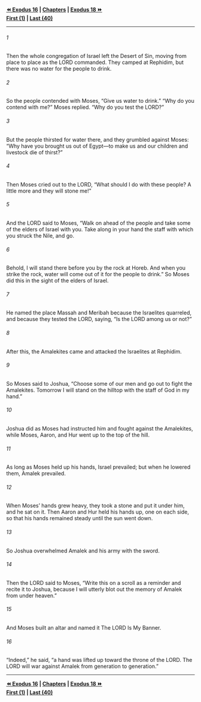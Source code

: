   
**[⏪ Exodus 16](./Exodus%2016.md) | [Chapters](./_index.md) | [Exodus 18 ⏩](./Exodus%2018.md)**  
**[First (1)](./Exodus%201.md) | [Last (40)](./Exodus%2040.md)**  
  
---  
  
###### 1  
Then the whole congregation of Israel left the Desert of Sin, moving from place to place as the LORD commanded. They camped at Rephidim, but there was no water for the people to drink.  
  
###### 2  
So the people contended with Moses, “Give us water to drink.” “Why do you contend with me?” Moses replied. “Why do you test the LORD?”  
  
###### 3  
But the people thirsted for water there, and they grumbled against Moses: “Why have you brought us out of Egypt—to make us and our children and livestock die of thirst?”  
  
###### 4  
Then Moses cried out to the LORD, “What should I do with these people? A little more and they will stone me!”  
  
###### 5  
And the LORD said to Moses, “Walk on ahead of the people and take some of the elders of Israel with you. Take along in your hand the staff with which you struck the Nile, and go.  
  
###### 6  
Behold, I will stand there before you by the rock at Horeb. And when you strike the rock, water will come out of it for the people to drink.” So Moses did this in the sight of the elders of Israel.  
  
###### 7  
He named the place Massah and Meribah because the Israelites quarreled, and because they tested the LORD, saying, “Is the LORD among us or not?”  
  
###### 8  
After this, the Amalekites came and attacked the Israelites at Rephidim.  
  
###### 9  
So Moses said to Joshua, “Choose some of our men and go out to fight the Amalekites. Tomorrow I will stand on the hilltop with the staff of God in my hand.”  
  
###### 10  
Joshua did as Moses had instructed him and fought against the Amalekites, while Moses, Aaron, and Hur went up to the top of the hill.  
  
###### 11  
As long as Moses held up his hands, Israel prevailed; but when he lowered them, Amalek prevailed.  
  
###### 12  
When Moses’ hands grew heavy, they took a stone and put it under him, and he sat on it. Then Aaron and Hur held his hands up, one on each side, so that his hands remained steady until the sun went down.  
  
###### 13  
So Joshua overwhelmed Amalek and his army with the sword.  
  
###### 14  
Then the LORD said to Moses, “Write this on a scroll as a reminder and recite it to Joshua, because I will utterly blot out the memory of Amalek from under heaven.”  
  
###### 15  
And Moses built an altar and named it The LORD Is My Banner.  
  
###### 16  
“Indeed,” he said, “a hand was lifted up toward the throne of the LORD. The LORD will war against Amalek from generation to generation.”  
  
  
---  
  
**[⏪ Exodus 16](./Exodus%2016.md) | [Chapters](./_index.md) | [Exodus 18 ⏩](./Exodus%2018.md)**  
**[First (1)](./Exodus%201.md) | [Last (40)](./Exodus%2040.md)**  
  
